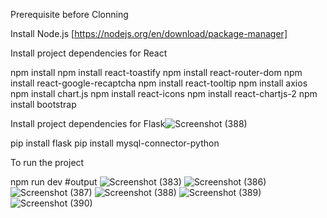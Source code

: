 
Prerequisite before Clonning

Install Node.js [https://nodejs.org/en/download/package-manager]

Install project dependencies for React

npm install npm install react-toastify npm install react-router-dom npm install react-google-recaptcha npm install react-tooltip npm install axios npm install chart.js npm install react-icons npm install react-chartjs-2 npm install bootstrap

Install project dependencies for Flask![Screenshot (388)](https://github.com/user-attachments/assets/61b6c041-b49b-4017-82cc-70679947558d)


pip install flask pip install mysql-connector-python

To run the project

npm run dev
#output
![Screenshot (383)](https://github.com/user-attachments/assets/797f0a2a-1d08-4731-ab71-5fa80f467eb0)
![Screenshot (386)](https://github.com/user-attachments/assets/113c184a-a650-4991-b45e-bac107d9d1f5)
![Screenshot (387)](https://github.com/user-attachments/assets/2205df5a-b5bc-42c0-b01d-5f8cf4742842)
![Screenshot (388)](https://github.com/user-attachments/assets/eb84509b-7972-40f9-95ab-571a091eeb7c)
![Screenshot (389)](https://github.com/user-attachments/assets/fec9a750-4df1-4f64-9ef4-b776e748d0b2)
![Screenshot (390)](https://github.com/user-attachments/assets/bbbd7fa2-8cb3-49ff-9344-c89751b0f61f)
